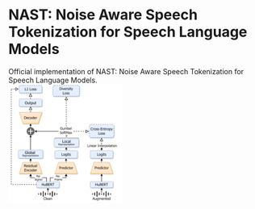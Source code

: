 # NAST: Noise Aware Speech Tokenization for Speech Language Models
Official implementation of NAST: Noise Aware Speech Tokenization for Speech Language Models. <br>
<img src="diagram.png" alt="diagram" style="width:45%;height:auto;"/>


